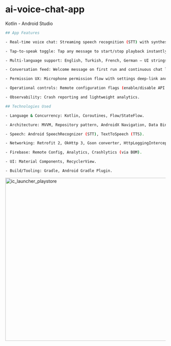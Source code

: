 # ai-voice-chat-app
Kotlin - Android Studio

```bash
## App Features

- Real-time voice chat: Streaming speech recognition (STT) with synthesized assistant replies (TTS).

- Tap-to-speak toggle: Tap any message to start/stop playback instantly.

- Multi-language support: English, Turkish, French, German — UI strings and TTS locale update immediately after selection.

- Conversation feed: Welcome message on first run and continuous chat list with auto-scroll.

- Permission UX: Microphone permission flow with settings deep-link and graceful fallbacks.

- Operational controls: Remote configuration flags (enable/disable API usage) and resilient error handling with retry/backoff.

- Observability: Crash reporting and lightweight analytics.
```

```bash
## Technologies Used

- Language & Concurrency: Kotlin, Coroutines, Flow/StateFlow.

- Architecture: MVVM, Repository pattern, AndroidX Navigation, Data Binding.

- Speech: Android SpeechRecognizer (STT), TextToSpeech (TTS).

- Networking: Retrofit 2, OkHttp 3, Gson converter, HttpLoggingInterceptor.

- Firebase: Remote Config, Analytics, Crashlytics (via BOM).

- UI: Material Components, RecyclerView.

- Build/Tooling: Gradle, Android Gradle Plugin.
```

<img width="512" height="512" alt="ic_launcher_playstore" src="https://github.com/user-attachments/assets/de7d5bc7-9236-4613-8ddf-0b93e3b29e0b" />

